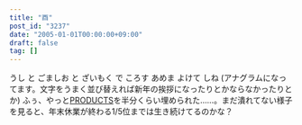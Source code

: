 ```yaml
---
title: "酉"
post_id: "3237"
date: "2005-01-01T00:00:00+09:00"
draft: false
tag: []
---
```



うし と ごましお と ざいもく で ころす あめま よけて しね (アナグラムになってます。文字をうまく並び替えれば新年の挨拶になったりとかならなかったりとか)  ふぅ、やっと[PRODUCTS](/category/products)を半分くらい埋められた……。まだ潰れてない様子を見ると、年末休業が終わる1/5位までは生き続けてるのかな？
